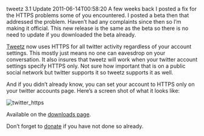tweetz 3.1 Update
2011-06-14T00:58:20
A few weeks back I posted a fix for the HTTPS problems some of you encountered. I posted a beta then that addressed the problem. Haven’t had any complaints since then so I’m making it official. This new release is the same as the beta so there is no need to update if you downloaded the beta already.

[Tweetz](/tweetz) now uses HTTPS for all twitter activity regardless of your account settings. This mostly just means no one can eavesdrop on your conversation. It also insures that tweetz will work when your twitter account settings specify HTTPS only. Not sure how important that is on a public social network but twitter supports it so tweetz supports it as well.

And if you didn’t already know, you can set your account to HTTPS only on your twitter accounts page. Here’s a screen shot of what it looks like:

![twitter_https](/cdn/images/blog/0916bb4fcc1a_1223A/twitter_https.jpg)

Available on the [downloads page](/downloads).

Don’t forget to [donate](https://www.paypal.com/cgi-bin/webscr?cmd=_s-xclick&hosted_button_id=5966770) if you have not done so already. 
